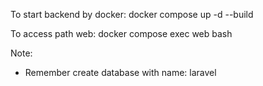 To start backend by docker:
	docker compose up -d --build

To access path web:
	docker compose exec web bash
 
Note: 
- Remember create database with name: laravel 
